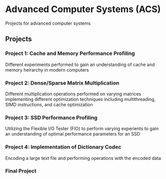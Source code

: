 # Advanced Computer Systems (ACS)
Projects for advanced computer systems

## Projects
### Project 1: Cache and Memory Performance Profiling
Different experiments performed to gain an understanding of cache and memory heirarchy in modern computers <br />

### Project 2: Dense/Sparse Matrix Multiplication 
Different multiplication operations performed on varying matrices implementing different optimization techniques including multithreading, SIMD instructions, and cache optimization <br />

### Project 3: SSD Performance Profiling
Utilizing the Flexible I/O Tester (FIO) to perform varying experients to gain an understanding of optimal performance parameters for an SSD <br />

### Project 4: Implementation of Dictionary Codec
Encoding a large text file and performing operations with the encoded data <br />

### Final Project
